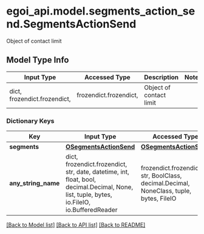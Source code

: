# egoi_api.model.segments_action_send.SegmentsActionSend

Object of contact limit

## Model Type Info
Input Type | Accessed Type | Description | Notes
------------ | ------------- | ------------- | -------------
dict, frozendict.frozendict,  | frozendict.frozendict,  | Object of contact limit | 

### Dictionary Keys
Key | Input Type | Accessed Type | Description | Notes
------------ | ------------- | ------------- | ------------- | -------------
**segments** | [**OSegmentsActionSend**](OSegmentsActionSend.md) | [**OSegmentsActionSend**](OSegmentsActionSend.md) |  | [optional] 
**any_string_name** | dict, frozendict.frozendict, str, date, datetime, int, float, bool, decimal.Decimal, None, list, tuple, bytes, io.FileIO, io.BufferedReader | frozendict.frozendict, str, BoolClass, decimal.Decimal, NoneClass, tuple, bytes, FileIO | any string name can be used but the value must be the correct type | [optional]

[[Back to Model list]](../../README.md#documentation-for-models) [[Back to API list]](../../README.md#documentation-for-api-endpoints) [[Back to README]](../../README.md)

